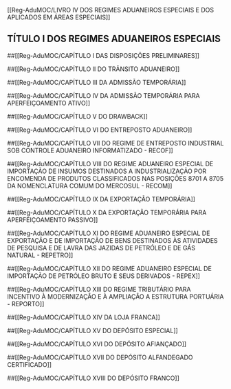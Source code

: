[[Reg-AduMOC/LIVRO IV DOS REGIMES ADUANEIROS ESPECIAIS E DOS APLICADOS EM ÁREAS ESPECIAIS]]

## TÍTULO I DOS REGIMES ADUANEIROS ESPECIAIS
##[[Reg-AduMOC/CAPÍTULO I DAS DISPOSIÇÕES PRELIMINARES]]

##[[Reg-AduMOC/CAPÍTULO II DO TRÂNSITO ADUANEIRO]]

##[[Reg-AduMOC/CAPÍTULO III DA ADMISSÃO TEMPORÁRIA]]

##[[Reg-AduMOC/CAPÍTULO IV DA ADMISSÃO TEMPORÁRIA PARA APERFEIÇOAMENTO ATIVO]]

##[[Reg-AduMOC/CAPÍTULO V DO DRAWBACK]]

##[[Reg-AduMOC/CAPÍTULO VI DO ENTREPOSTO ADUANEIRO]]

##[[Reg-AduMOC/CAPÍTULO VII DO REGIME DE ENTREPOSTO INDUSTRIAL SOB CONTROLE ADUANEIRO INFORMATIZADO - RECOF]]

##[[Reg-AduMOC/CAPÍTULO VIII DO REGIME ADUANEIRO ESPECIAL DE IMPORTAÇÃO DE INSUMOS DESTINADOS A INDUSTRIALIZAÇÃO POR ENCOMENDA DE PRODUTOS CLASSIFICADOS NAS POSIÇÕES 8701 A 8705 DA NOMENCLATURA COMUM DO MERCOSUL - RECOM]]

##[[Reg-AduMOC/CAPÍTULO IX DA EXPORTAÇÃO TEMPORÁRIA]]

##[[Reg-AduMOC/CAPÍTULO X DA EXPORTAÇÃO TEMPORÁRIA PARA APERFEIÇOAMENTO PASSIVO]]

##[[Reg-AduMOC/CAPÍTULO XI DO REGIME ADUANEIRO ESPECIAL DE EXPORTAÇÃO E DE   IMPORTAÇÃO DE BENS DESTINADOS ÀS ATIVIDADES DE   PESQUISA E DE LAVRA DAS JAZIDAS DE PETRÓLEO E DE GÁS NATURAL - REPETRO]]

##[[Reg-AduMOC/CAPÍTULO XII DO REGIME ADUANEIRO ESPECIAL DE IMPORTAÇÃO DE PETRÓLEO BRUTO E SEUS DERIVADOS - REPEX]]

##[[Reg-AduMOC/CAPÍTULO XIII DO REGIME TRIBUTÁRIO PARA INCENTIVO À MODERNIZAÇÃO E À AMPLIAÇÃO A ESTRUTURA PORTUÁRIA - REPORTO]]

##[[Reg-AduMOC/CAPÍTULO XIV DA LOJA FRANCA]]

##[[Reg-AduMOC/CAPÍTULO XV DO DEPÓSITO ESPECIAL]]

##[[Reg-AduMOC/CAPÍTULO XVI DO DEPÓSITO AFIANÇADO]]

##[[Reg-AduMOC/CAPÍTULO XVII DO DEPÓSITO ALFANDEGADO CERTIFICADO]]

##[[Reg-AduMOC/CAPÍTULO XVIII DO DEPÓSITO FRANCO]]